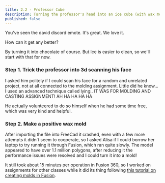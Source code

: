 ```yaml
---
title: 2.2 - Professor Cube
description: Turning the professor's head into an ice cube (with wax molding and casting)
published: false
---
```


You've seen the david discord emote. It's great. We love it.

How can it get any better?

By turning it into chocolate of course. But Ice is easier to clean, so we'll start with that for now.

### Step 1. Trick the professor into 3d scanning his face

I asked him politely if I could scan his face for a random and unrelated project, not at all connected to the
molding assignment. Little did he know... I used an advanced technique called lying.. IT WAS FOR MOLDING AND CASTING
ASSIGNMENT! AH HA HA HA HA

He actually volunteered to do so himself when he had some time free, which was very kind and helpful.

### Step 2. Make a positive wax mold

After importing the file into FreeCad it crashed, even with a few more attempts it didn't seem to cooperate, so I asked
Alisa if I could borrow her laptop to try running it through Fusion, which ran quite slowly. The model appeared to have
over 1.1 million polygons,
after reducing it the performance issues were resolved and I could turn it into a mold!

It still took about 15 minutes per operation in Fusion 360, so I worked on assignments for other classes while it did
its thing following [this tutorial on creating molds in Fusion](https://www.youtube.com/watch?v=vKZx9eHEL6o).

